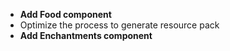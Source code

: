 - **Add Food component**
- Optimize the process to generate resource pack
- **Add Enchantments component**